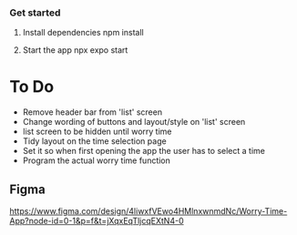 ### Get started

1. Install dependencies
   npm install

2. Start the app
   npx expo start

# To Do

- Remove header bar from 'list' screen
- Change wording of buttons and layout/style on 'list' screen
- list screen to be hidden until worry time
- Tidy layout on the time selection page
- Set it so when first opening the app the user has to select a time
- Program the actual worry time function


## Figma
https://www.figma.com/design/4liwxfVEwo4HMlnxwnmdNc/Worry-Time-App?node-id=0-1&p=f&t=jXqxEqTljcqEXtN4-0